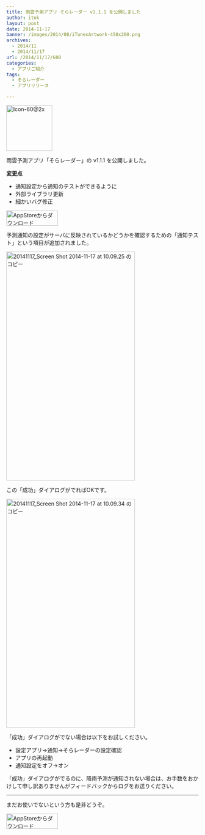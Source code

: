 ```yaml
---
title: 雨雲予測アプリ そらレーダー v1.1.1 を公開しました
author: itok
layout: post
date: 2014-11-17
banner: /images/2014/08/iTunesArtwork-450x200.png
archives:
  - 2014/11
  - 2014/11/17
url: /2014/11/17/608
categories:
  - アプリご紹介
tags:
  - そらレーダー
  - アプリリリース

---
```

<a href="https://itunes.apple.com/jp/app/id892264357" target="_blank"><img src="/images/2014/08/3a32a3262646918bc6b4c57662b6c293.png" alt="Icon-60@2x" width="120" height="120" class="alignnone size-full wp-image-305" /></a>

雨雲予測アプリ「そらレーダー」の v1.1.1 を公開しました。

**変更点**

  * 通知設定から通知のテストができるように
  * 外部ライブラリ更新
  * 細かいバグ修正

<a href="https://itunes.apple.com/jp/app/id892264357" target="_blank"><img src="/images/2014/04/Download_on_the_App_Store_Badge_JP_135x40_1004.png" alt="AppStoreからダウンロード" width="135" height="40" class="alignnone size-full wp-image-58" /></a>

予測通知の設定がサーバに反映されているかどうかを確認するための「通知テスト」という項目が追加されました。

[<img src="/images/2014/11/a51bdbc758f6c0f77d5f24fba4e1a6e6.png" alt="20141117_Screen Shot 2014-11-17 at 10.09.25 のコピー" width="337" height="600" class="alignnone size-full wp-image-610" />](/images/2014/11/a51bdbc758f6c0f77d5f24fba4e1a6e6.png)

この「成功」ダイアログがでればOKです。

[<img src="/images/2014/11/f4e8d841ec6fa74bc85277c13d7737a8.png" alt="20141117_Screen Shot 2014-11-17 at 10.09.34 のコピー" width="337" height="600" class="alignnone size-full wp-image-611" />](/images/2014/11/f4e8d841ec6fa74bc85277c13d7737a8.png)

「成功」ダイアログがでない場合は以下をお試しください。

  * 設定アプリ→通知→そらレーダーの設定確認
  * アプリの再起動
  * 通知設定をオフ→オン

「成功」ダイアログがでるのに、降雨予測が通知されない場合は、お手数をおかけして申し訳ありませんがフィードバックからログをお送りください。

* * *

まだお使いでないという方も是非どうぞ。

<a href="https://itunes.apple.com/jp/app/id892264357" target="_blank"><img src="/images/2014/04/Download_on_the_App_Store_Badge_JP_135x40_1004.png" alt="AppStoreからダウンロード" width="135" height="40" class="alignnone size-full wp-image-58" /></a>